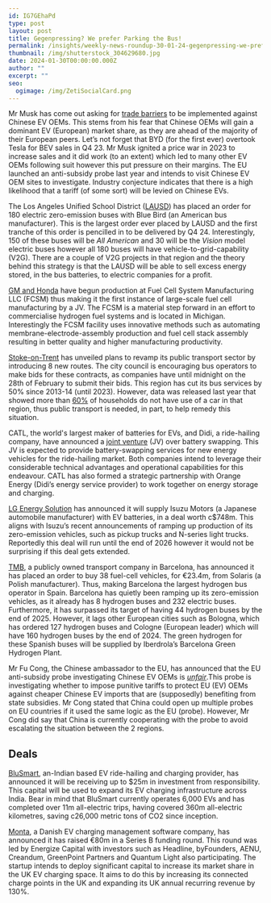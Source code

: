 ```yaml
---
id: IG7GEhaPd
type: post
layout: post
title: Gegenpressing? We prefer Parking the Bus!
permalink: /insights/weekly-news-roundup-30-01-24-gegenpressing-we-prefer-parking-the-bus/
thumbnail: /img/shutterstock_304629680.jpg
date: 2024-01-30T00:00:00.000Z
author: ""
excerpt: ""
seo:
  ogimage: /img/ZetiSocialCard.png
---
```

Mr Musk has come out asking for [trade barriers](https://www.reuters.com/business/autos-transportation/tesla-ceo-musk-chinese-ev-firms-will-demolish-rivals-without-trade-barriers-2024-01-25/) to be implemented against Chinese EV OEMs. This stems from his fear that Chinese OEMs will gain a dominant EV (European) market share, as they are ahead of the majority of their European peers. Let’s not forget that BYD (for the first ever) overtook Tesla for BEV sales in Q4 23. Mr Musk ignited a price war in 2023 to increase sales and it did work (to an extent) which led to many other EV OEMs following suit however this put pressure on their margins. The EU launched an anti-subsidy probe last year and intends to visit Chinese EV OEM sites to investigate. Industry conjecture indicates that there is a high likelihood that a tariff (of some sort) will be levied on Chinese EVs.

The Los Angeles Unified School District ([LAUSD](https://bus-news.com/us-blue-bird-receives-record-electric-school-bus-order-in-la/?dtt=&email_address=manjot.heer@zeti.co.uk&utm_source=newsletter&utm_medium=email&utm_campaign=BN-week5-2024&utm_term=e-Mobility)) has placed an order for 180 electric zero-emission buses with Blue Bird (an American bus manufacturer). This is the largest order ever placed by LAUSD and the first tranche of this order is pencilled in to be delivered by Q4 24. Interestingly, 150 of these buses will be *All American* and 30 will be the *Vision* model electric buses however all 180 buses will have vehicle-to-grid-capability (V2G). There are a couple of V2G projects in that region and the theory behind this strategy is that the LAUSD will be able to sell excess energy stored, in the bus batteries, to electric companies for a profit.

[GM and Honda](https://theevreport.com/gm-honda-launch-hydrogen-venture) have begun production at Fuel Cell System Manufacturing LLC (FCSM) thus making it the first instance of large-scale fuel cell manufacturing by a JV. The FCSM is a material step forward in an effort to commercialise hydrogen fuel systems and is located in Michigan. Interestingly the FCSM facility uses innovative methods such as automating membrane-electrode-assembly production and fuel cell stack assembly resulting in better quality and higher manufacturing productivity.

[Stoke-on-Trent](https://www.bbc.co.uk/news/articles/c51rx2p3dw1o) has unveiled plans to revamp its public transport sector by introducing 8 new routes. The city council is encouraging bus operators to make bids for these contracts, as companies have until midnight on the 28th of February to submit their bids. This region has cut its bus services by 50% since 2013-14 (until 2023). However, data was released last year that showed more than [60%](https://www.bbc.co.uk/news/uk-64651414) of households do not have use of a car in that region, thus public transport is needed, in part, to help remedy this situation.

CATL, the world's largest maker of batteries for EVs, and Didi, a ride-hailing company, have announced a [joint venture](https://cnevpost.com/2024/01/28/catl-didi-form-battery-swap-jv/?utm_source=substack&utm_medium=email) (JV) over battery swapping. This JV is expected to provide battery-swapping services for new energy vehicles for the ride-hailing market. Both companies intend to leverage their considerable technical advantages and operational capabilities for this endeavour. CATL has also formed a strategic partnership with Orange Energy (Didi’s energy service provider) to work together on energy storage and charging. 

[LG Energy Solution](https://www.just-auto.com/news/lges-to-supply-ev-batteries-to-isuzu/?cf-view&cf-closed) has announced it will supply Isuzu Motors (a Japanese automobile manufacturer) with EV batteries, in a deal worth c$748m. This aligns with Isuzu’s recent announcements of ramping up production of its zero-emission vehicles, such as pickup trucks and N-series light trucks. Reportedly this deal will run until the end of 2026 however it would not be surprising if this deal gets extended.

[TMB](https://www.hydrogeninsight.com/transport/barcelona-to-become-spain-s-largest-hydrogen-bus-operator-after-placing-23-4m-order-with-manufacturer-solaris/2-1-1589367), a publicly owned transport company in Barcelona, has announced it has placed an order to buy 38 fuel-cell vehicles, for €23.4m, from Solaris (a Polish manufacturer). Thus, making Barcelona the largest hydrogen bus operator in Spain. Barcelona has quietly been ramping up its zero-emission vehicles, as it already has 8 hydrogen buses and 232 electric buses. Furthermore, it has surpassed its target of having 44 hydrogen buses by the end of 2025. However, it lags other European cities such as Bologna, which has ordered 127 hydrogen buses and Cologne (European leader) which will have 160 hydrogen buses by the end of 2024. The green hydrogen for these Spanish buses will be supplied by Iberdrola’s Barcelona Green Hydrogen Plant.

Mr Fu Cong, the Chinese ambassador to the EU, has announced that the EU anti-subsidy probe investigating Chinese EV OEMs is *[unfair](https://www.reuters.com/business/autos-transportation/china-says-eus-unfair-ev-subsidies-probe-risks-damaging-ties-bloomberg-news-2024-01-24/)*.This probe is investigating whether to impose punitive tariffs to protect EU (EV) OEMs against cheaper Chinese EV imports that are (supposedly) benefiting from state subsidies. Mr Cong stated that China could open up multiple probes on EU countries if it used the same logic as the EU (probe). However, Mr Cong did say that China is currently cooperating with the probe to avoid escalating the situation between the 2 regions.

## **Deals**

[BluSmart](https://www.businessinsider.in/business/startups/news/indian-ev-startup-blusmart-raises-25-million-from-swiss-investor/articleshow/107227072.cms), an-Indian based EV ride-hailing and charging provider, has announced it will be receiving up to $25m in investment from responsibility. This capital will be used to expand its EV charging infrastructure across India. Bear in mind that BluSmart currently operates 6,000 EVs and has completed over 11m all-electric trips, having covered 360m all-electric kilometres, saving c26,000 metric tons of CO2 since inception.

[Monta](https://evmagazine.com/charging-and-infrastructure/montas-80m-funding-boost-sparks-growth-for-ev-charging?utm_campaign=&utm_medium=email&utm_source=Newsletter), a Danish EV charging management software company, has announced it has raised €80m in a Series B funding round. This round was led by Energize Capital with investors such as Headline, byFounders, AENU, Creandum, GreenPoint Partners and Quantum Light also participating. The startup intends to deploy significant capital to increase its market share in the UK EV charging space. It aims to do this by increasing its connected charge points in the UK and expanding its UK annual recurring revenue by 130%.